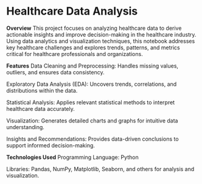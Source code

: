 # Healthcare Data Analysis

**Overview**
This project focuses on analyzing healthcare data to derive actionable insights and improve decision-making in the healthcare industry. Using data analytics and visualization techniques, this notebook addresses key healthcare challenges and explores trends, patterns, and metrics critical for healthcare professionals and organizations.

**Features**
Data Cleaning and Preprocessing: Handles missing values, outliers, and ensures data consistency.

Exploratory Data Analysis (EDA): Uncovers trends, correlations, and distributions within the data.

Statistical Analysis: Applies relevant statistical methods to interpret healthcare data accurately.

Visualization: Generates detailed charts and graphs for intuitive data understanding.

Insights and Recommendations: Provides data-driven conclusions to support informed decision-making.

**Technologies Used**
Programming Language: Python

Libraries: Pandas, NumPy, Matplotlib, Seaborn, and others for analysis and visualization.
